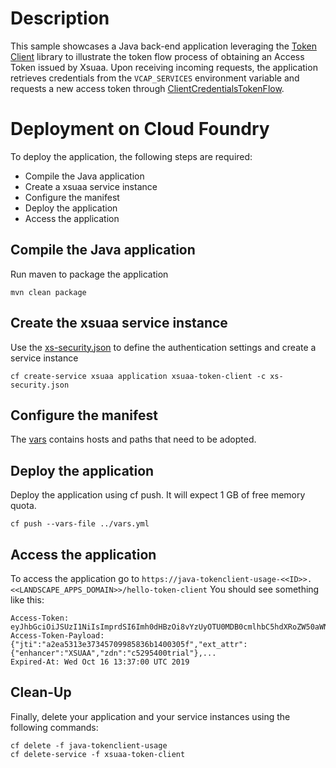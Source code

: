 # Description
This sample showcases a Java back-end application leveraging the [Token Client](/token-client/) library 
to illustrate the token flow process of obtaining an Access Token issued by Xsuaa. 
Upon receiving incoming requests, the application retrieves credentials from the `VCAP_SERVICES` environment variable 
and requests a new access token through [ClientCredentialsTokenFlow](/token-client/src/main/java/com/sap/cloud/security/xsuaa/tokenflows/ClientCredentialsTokenFlow.java).

# Deployment on Cloud Foundry
To deploy the application, the following steps are required:
- Compile the Java application
- Create a xsuaa service instance
- Configure the manifest
- Deploy the application
- Access the application

## Compile the Java application
Run maven to package the application
```shell
mvn clean package
```

## Create the xsuaa service instance
Use the [xs-security.json](./xs-security.json) to define the authentication settings and create a service instance
```shell
cf create-service xsuaa application xsuaa-token-client -c xs-security.json
```

## Configure the manifest
The [vars](../vars.yml) contains hosts and paths that need to be adopted.

## Deploy the application
Deploy the application using cf push. It will expect 1 GB of free memory quota.

```shell
cf push --vars-file ../vars.yml
```

## Access the application
To access the application go to `https://java-tokenclient-usage-<<ID>>.<<LANDSCAPE_APPS_DOMAIN>>/hello-token-client`
You should see something like this:
```
Access-Token: eyJhbGciOiJSUzI1NiIsImprdSI6Imh0dHBzOi8vYzUyOTU0MDB0cmlhbC5hdXRoZW50aWN...
Access-Token-Payload: {"jti":"a2ea5313e37345709985836b1400305f","ext_attr":{"enhancer":"XSUAA","zdn":"c5295400trial"},...
Expired-At: Wed Oct 16 13:37:00 UTC 2019
```

## Clean-Up
Finally, delete your application and your service instances using the following commands:
```
cf delete -f java-tokenclient-usage
cf delete-service -f xsuaa-token-client
```
